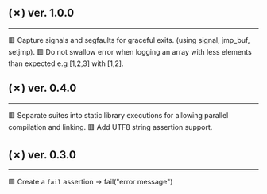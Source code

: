 ## (✗) ver. 1.0.0
-----------------
  🟥 Capture signals and segfaults for graceful exits. (using signal, jmp_buf, setjmp).
  🟥 Do not swallow error when logging an array with less elements than expected e.g [1,2,3] with [1,2].

## (✗) ver. 0.4.0 
-----------------
  🟥 Separate suites into static library executions for allowing parallel compilation and linking.
  🟥 Add UTF8 string assertion support.

## (✗) ver. 0.3.0 
-----------------
  🟩 Create a `fail` assertion -> fail("error message")
